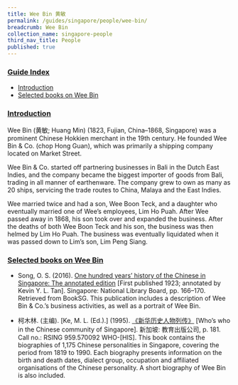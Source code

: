 ```yaml
---
title: Wee Bin 黄敏
permalink: /guides/singapore/people/wee-bin/
breadcrumb: Wee Bin
collection_name: singapore-people
third_nav_title: People
published: true
---
```


### <u>Guide Index</u>

* [Introduction](#introduction)
* [Selected books on Wee Bin](#selected-books-on-wee-bin)

### <u>Introduction</u>

Wee Bin (黄敏; Huang Min) (1823, Fujian, China–1868, Singapore) was a prominent Chinese Hokkien merchant in the 19th century. He founded Wee Bin & Co. (chop Hong Guan), which was primarily a shipping company located on Market Street.

Wee Bin & Co. started off partnering businesses in Bali in the Dutch East Indies, and the company became the biggest importer of goods from Bali, trading in all manner of earthenware. The company grew to own as many as 20 ships, servicing the trade routes to China, Malaya and the East Indies.

Wee married twice and had a son, Wee Boon Teck, and a daughter who eventually married one of Wee’s employees, Lim Ho Puah. After Wee passed away in 1868, his son took over and expanded the business. After the deaths of both Wee Boon Teck and his son, the business was then helmed by Lim Ho Puah. The business was eventually liquidated when it was passed down to Lim’s son, Lim Peng Siang.


### <u>Selected books on Wee Bin</u>

* Song, O. S. (2016). [One hundred years’ history of the Chinese in Singapore: The annotated edition](http://eresources.nlb.gov.sg/printheritage/detail/90de4577-25a7-416f-8ec6-994f1536c40b.aspx) [First published 1923; annotated by Kevin Y. L. Tan]. Singapore: National Library Board, pp. 166–170. Retrieved from BookSG.
This publication includes a description of Wee Bin & Co.’s business activities, as well as a portrait of Wee Bin.


* 柯木林. (主编). [Ke, M. L. (Ed.).] (1995). [《新华历史人物列传》](http://eservice.nlb.gov.sg/item_holding_s.aspx?bid=84500628there) [Who’s who in the Chinese community of Singapore]. 新加坡: 教育出版公司, p. 181.
Call no.: RSING 959.570092 WHO-\[HIS\].
This book contains the biographies of 1,175 Chinese personalities in Singapore, covering the period from 1819 to 1990. Each biography presents information on the birth and death dates, dialect group, occupation and affiliated organisations of the Chinese personality. A short biography of Wee Bin is also included.